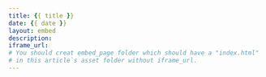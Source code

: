 ```yaml
---
title: {{ title }}
date: {{ date }}
layout: embed
description: 
iframe_url: 
# You should creat embed_page folder which should have a "index.html"
# in this article`s asset folder without iframe_url.
---
```

